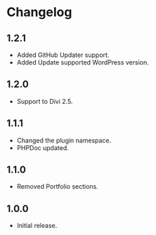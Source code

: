 # Changelog #

## 1.2.1 ##
* Added GitHub Updater support.  
* Added Update supported WordPress version.  

## 1.2.0 ##
* Support to Divi 2.5.  

## 1.1.1 ##
* Changed the plugin namespace.  
* PHPDoc updated.  

## 1.1.0 ##
* Removed Portfolio sections.  

## 1.0.0 ##
* Initial release.
